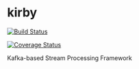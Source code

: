 # kirby

[![Build Status](https://travis-ci.org/adimian/kirby.svg?branch=master)](https://travis-ci.org/adimian/kirby)

[![Coverage Status](https://coveralls.io/repos/github/adimian/kirby/badge.svg?branch=master)](https://coveralls.io/github/adimian/kirby?branch=master)

Kafka-based Stream Processing Framework